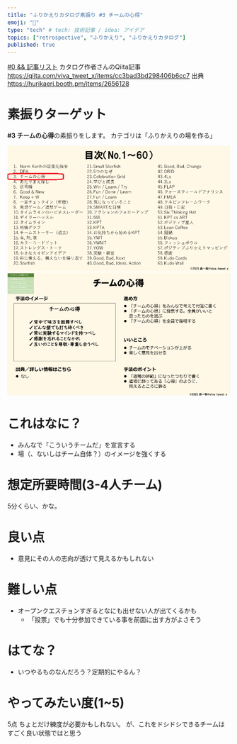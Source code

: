 ```yaml
---
title: "ふりかえりカタログ素振り #3 チームの心得"
emoji: "👋"
type: "tech" # tech: 技術記事 / idea: アイデア
topics: ["retrospective", "ふりかえり", "ふりかえりカタログ"]
published: true
---
```


[#0 && 記事リスト](/datsuns/articles/retrospective-su-bu-ri-0.md)
カタログ作者さんのQiita記事
https://qiita.com/viva_tweet_x/items/cc3bad3bd298406b6cc7
出典
https://hurikaeri.booth.pm/items/2656128

# 素振りターゲット

**\#3 チームの心得**の素振りをします。
カテゴリは「ふりかえりの場を作る」

![target](/images/retrospective-su-bu-ri/3-target.png)
![pattern](/images/retrospective-su-bu-ri/3-pattern.png)

# これはなに？

* みんなで「こういうチームだ」を宣言する
* 場（、ないしはチーム自体？）のイメージを強くする

# 想定所要時間(3-4人チーム)

5分くらい、かな。

# 良い点

* 意見にその人の志向が透けて見えるかもしれない

# 難しい点

* オープンクエスチョンすぎるとなにも出せない人が出てくるかも
   * 「投票」でも十分参加できている事を前面に出す方がよさそう

# はてな？

* いつやるものなんだろう？定期的にやるん？

# やってみたい度(1~5)

5点
ちょとだけ練度が必要かもしれない。
が、これをドシドシできるチームはすごく良い状態ではと思う
